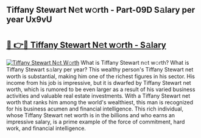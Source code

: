 ## Tiffany Stewart N𝚎t w𝚘rth - Part-09D S𝚊lary per year Ux9vU

# <h2><a href="http://gc0kwr.nevu.top/?p=Tiffany+Stewart">🔗 👉🔴 Tiffany Stewart N𝚎t w𝚘rth - S𝚊lary</a></h2>

[![Tiffany Stewart N𝚎t W𝚘rth](https://i.imgur.com/Oavwk0R.jpeg)](http://gc0kwr.nevu.top/?p=Tiffany+Stewart)
What is Tiffany Stewart n𝚎t w𝚘rth? What is Tiffany Stewart s𝚊lary per year?
This wealthy person's Tiffany Stewart net worth is substantial, making him one of the richest figures in his sector. His income from his job is impressive, but it is dwarfed by Tiffany Stewart net worth, which is rumored to be even larger as a result of his varied business activities and valuable real estate investments. With a Tiffany Stewart net worth that ranks him among the world's wealthiest, this man is recognized for his business acumen and financial intelligence. This rich individual, whose Tiffany Stewart net worth is in the billions and who earns an impressive salary, is a prime example of the force of commitment, hard work, and financial intelligence.
